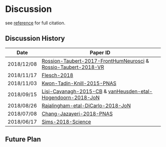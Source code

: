# Discussion

see [reference](papers.md#full-reference) for full citation.

## Discussion History
|   Date   |             Paper ID             |
|----------|----------------------------------|
|2018/12/08|[Rossion-Taubert-2017-FrontHumNeurosci](papers.md#Rossion2017) & [Rossio-Taubert-2018-VR](papers.md#Rossion2018)|
|2018/11/17|[Flesch-2018](papers.md#Flesh2018)|
|2018/11/03|[Kwon-Tadin-Knill-2015-PNAS](papers.md#Kown2015)|
|2018/09/15|[Lisi-Cavanagh-2015-CB](papers.md#Lisi2015) & [vanHeusden-etal-Hogendoorn-2018-JoN](papers.md#vanHeusden2018)|
|2018/08/26|[Rajalingham-etal-DiCarlo-2018-JoN](papers.md#Rajalingham2018) |
|2018/07/08|[Chang-Jazayeri-2018-PNAS](papers.md#Chang2018)|
|2018/06/17|[Sims-2018-Science](papers.md#Sims2018)|

## Future Plan
